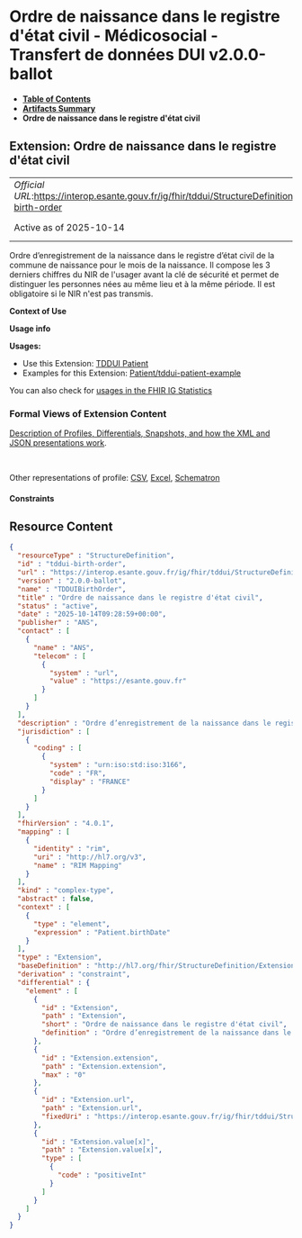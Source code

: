 # Ordre de naissance dans le registre d'état civil - Médicosocial - Transfert de données DUI v2.0.0-ballot

* [**Table of Contents**](toc.md)
* [**Artifacts Summary**](artifacts.md)
* **Ordre de naissance dans le registre d'état civil**

## Extension: Ordre de naissance dans le registre d'état civil 

| | |
| :--- | :--- |
| *Official URL*:https://interop.esante.gouv.fr/ig/fhir/tddui/StructureDefinition/tddui-birth-order | *Version*:2.0.0-ballot |
| Active as of 2025-10-14 | *Computable Name*:TDDUIBirthOrder |

Ordre d’enregistrement de la naissance dans le registre d’état civil de la commune de naissance pour le mois de la naissance. Il compose les 3 derniers chiffres du NIR de l'usager avant la clé de sécurité et permet de distinguer les personnes nées au même lieu et à la même période. Il est obligatoire si le NIR n'est pas transmis.

**Context of Use**

**Usage info**

**Usages:**

* Use this Extension: [TDDUI Patient](StructureDefinition-tddui-patient.md)
* Examples for this Extension: [Patient/tddui-patient-example](Patient-tddui-patient-example.md)

You can also check for [usages in the FHIR IG Statistics](https://packages2.fhir.org/xig/ans.fhir.fr.tddui|current/StructureDefinition/tddui-birth-order)

### Formal Views of Extension Content

 [Description of Profiles, Differentials, Snapshots, and how the XML and JSON presentations work](http://build.fhir.org/ig/FHIR/ig-guidance/readingIgs.html#structure-definitions). 

 

Other representations of profile: [CSV](StructureDefinition-tddui-birth-order.csv), [Excel](StructureDefinition-tddui-birth-order.xlsx), [Schematron](StructureDefinition-tddui-birth-order.sch) 

#### Constraints



## Resource Content

```json
{
  "resourceType" : "StructureDefinition",
  "id" : "tddui-birth-order",
  "url" : "https://interop.esante.gouv.fr/ig/fhir/tddui/StructureDefinition/tddui-birth-order",
  "version" : "2.0.0-ballot",
  "name" : "TDDUIBirthOrder",
  "title" : "Ordre de naissance dans le registre d'état civil",
  "status" : "active",
  "date" : "2025-10-14T09:28:59+00:00",
  "publisher" : "ANS",
  "contact" : [
    {
      "name" : "ANS",
      "telecom" : [
        {
          "system" : "url",
          "value" : "https://esante.gouv.fr"
        }
      ]
    }
  ],
  "description" : "Ordre d’enregistrement de la naissance dans le registre d’état civil de la commune de naissance pour le mois de la naissance. Il compose les 3 derniers chiffres du NIR de l'usager avant la clé de sécurité et permet de distinguer les personnes nées au même lieu et à la même période. Il est obligatoire si le NIR n'est pas transmis.",
  "jurisdiction" : [
    {
      "coding" : [
        {
          "system" : "urn:iso:std:iso:3166",
          "code" : "FR",
          "display" : "FRANCE"
        }
      ]
    }
  ],
  "fhirVersion" : "4.0.1",
  "mapping" : [
    {
      "identity" : "rim",
      "uri" : "http://hl7.org/v3",
      "name" : "RIM Mapping"
    }
  ],
  "kind" : "complex-type",
  "abstract" : false,
  "context" : [
    {
      "type" : "element",
      "expression" : "Patient.birthDate"
    }
  ],
  "type" : "Extension",
  "baseDefinition" : "http://hl7.org/fhir/StructureDefinition/Extension",
  "derivation" : "constraint",
  "differential" : {
    "element" : [
      {
        "id" : "Extension",
        "path" : "Extension",
        "short" : "Ordre de naissance dans le registre d'état civil",
        "definition" : "Ordre d’enregistrement de la naissance dans le registre d’état civil de la commune de naissance pour le mois de la naissance. Il compose les 3 derniers chiffres du NIR de l'usager avant la clé de sécurité et permet de distinguer les personnes nées au même lieu et à la même période. Il est obligatoire si le NIR n'est pas transmis."
      },
      {
        "id" : "Extension.extension",
        "path" : "Extension.extension",
        "max" : "0"
      },
      {
        "id" : "Extension.url",
        "path" : "Extension.url",
        "fixedUri" : "https://interop.esante.gouv.fr/ig/fhir/tddui/StructureDefinition/tddui-birth-order"
      },
      {
        "id" : "Extension.value[x]",
        "path" : "Extension.value[x]",
        "type" : [
          {
            "code" : "positiveInt"
          }
        ]
      }
    ]
  }
}

```

